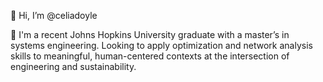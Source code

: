 👋 Hi, I’m @celiadoyle

🌱 I'm a recent Johns Hopkins University graduate with a master’s in systems engineering. Looking to apply optimization and
network analysis skills to meaningful, human-centered contexts at the intersection of engineering and sustainability.

<!---
celiadoyle/celiadoyle is a ✨ special ✨ repository because its `README.md` (this file) appears on your GitHub profile.
You can click the Preview link to take a look at your changes.
--->
